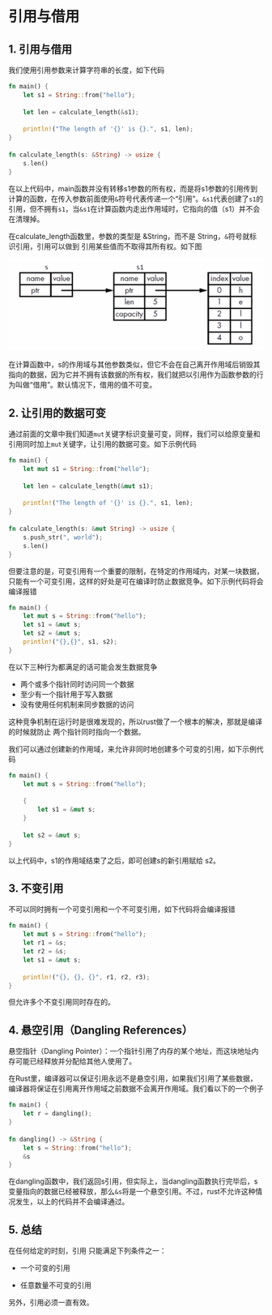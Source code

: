 # 引用与借用

## 1. 引用与借用

我们使用引用参数来计算字符串的长度，如下代码

```rust
fn main() {
    let s1 = String::from("hello");

    let len = calculate_length(&s1);

    println!("The length of '{}' is {}.", s1, len);
}

fn calculate_length(s: &String) -> usize {
    s.len()
}
```

在以上代码中，main函数并没有转移s1参数的所有权，而是将s1参数的引用传到计算的函数，在传入参数前面使用`&`符号代表传递一个“引用”。`&s1`代表创建了`s1`的引用，但不拥有`s1`，当`&s1`在计算函数内走出作用域时，它指向的值（s1）并不会在清理掉。

在calculate_length函数里，参数的类型是 &String，而不是 String，`&`符号就标识引用，引用可以做到 引用某些值而不取得其所有权。如下图

![12-01.png](./img/12-01.png)

在计算函数中，s的作用域与其他参数类似，但它不会在自己离开作用域后销毁其指向的数据，因为它并不拥有该数据的所有权，我们就把以引用作为函数参数的行为叫做“借用”。默认情况下，借用的值不可变。

## 2. 让引用的数据可变

通过前面的文章中我们知道`mut`关键字标识变量可变，同样，我们可以给原变量和引用同时加上`mut`关键字，让引用的数据可变。如下示例代码

```rust
fn main() {
    let mut s1 = String::from("hello");

    let len = calculate_length(&mut s1);

    println!("The length of '{}' is {}.", s1, len);
}

fn calculate_length(s: &mut String) -> usize {
    s.push_str(", world");
    s.len()
}
```

但要注意的是，可变引用有一个重要的限制，在特定的作用域内，对某一块数据，只能有一个可变引用，这样的好处是可在编译时防止数据竞争。如下示例代码将会编译报错

```rust
fn main() {
    let mut s = String::from("hello");
    let s1 = &mut s;
    let s2 = &mut s;
    println!("{},{}", s1, s2);
}
```

在以下三种行为都满足的话可能会发生数据竞争

- 两个或多个指针同时访问同一个数据
- 至少有一个指针用于写入数据
- 没有使用任何机制来同步数据的访问

这种竞争机制在运行时是很难发现的，所以rust做了一个根本的解决，那就是编译的时候就防止 两个指针同时指向一个数据。


我们可以通过创建新的作用域，来允许非同时地创建多个可变的引用，如下示例代码

```rust
fn main() {
    let mut s = String::from("hello");

    {
        let s1 = &mut s;
    }

    let s2 = &mut s;
}
```

以上代码中，s1的作用域结束了之后，即可创建s的新引用赋给 s2。


## 3. 不变引用

不可以同时拥有一个可变引用和一个不可变引用，如下代码将会编译报错

```rust
fn main() {
    let mut s = String::from("hello");
    let r1 = &s;
    let r2 = &s;
    let s1 = &mut s;

    println!("{}, {}, {}", r1, r2, r3);
}

```

但允许多个不变引用同时存在的。

## 4. 悬空引用（Dangling References）

悬空指针（Dangling Pointer）：一个指针引用了内存的某个地址，而这块地址内存可能已经释放并分配给其他人使用了。

在Rust里，编译器可以保证引用永远不是悬空引用，如果我们引用了某些数据，编译器将保证在引用离开作用域之前数据不会离开作用域。我们看以下的一个例子

```rust
fn main() {
    let r = dangling();
}

fn dangling() -> &String {
    let s = String::from("hello");
    &s
}
```

在dangling函数中，我们返回s引用，但实际上，当dangling函数执行完毕后，s变量指向的数据已经被释放，那么`&s`将是一个悬空引用。不过，rust不允许这种情况发生，以上的代码并不会编译通过。

## 5. 总结

在任何给定的时刻，引用 只能满足下列条件之一：

- 一个可变的引用

- 任意数量不可变的引用

另外，引用必须一直有效。
